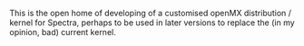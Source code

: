 This is the open home of developing of a customised openMX distribution / kernel for Spectra, perhaps to be used in later versions to replace the (in my opinion, bad) current kernel.
